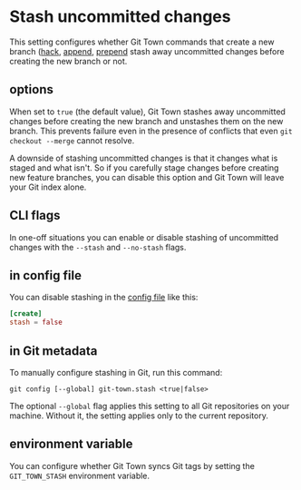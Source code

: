 # Stash uncommitted changes

This setting configures whether Git Town commands that create a new branch
([hack](../commands/hack.md), [append](../commands/append.md),
[prepend](../commands/prepend.md) stash away uncommitted changes before creating
the new branch or not.

## options

When set to `true` (the default value), Git Town stashes away uncommitted
changes before creating the new branch and unstashes them on the new branch.
This prevents failure even in the presence of conflicts that even
`git checkout --merge` cannot resolve.

A downside of stashing uncommitted changes is that it changes what is staged and
what isn't. So if you carefully stage changes before creating new feature
branches, you can disable this option and Git Town will leave your Git index
alone.

## CLI flags

In one-off situations you can enable or disable stashing of uncommitted changes
with the `--stash` and `--no-stash` flags.

## in config file

You can disable stashing in the [config file](../configuration-file.md) like
this:

```toml
[create]
stash = false
```

## in Git metadata

To manually configure stashing in Git, run this command:

```wrap
git config [--global] git-town.stash <true|false>
```

The optional `--global` flag applies this setting to all Git repositories on
your machine. Without it, the setting applies only to the current repository.

## environment variable

You can configure whether Git Town syncs Git tags by setting the
`GIT_TOWN_STASH` environment variable.
